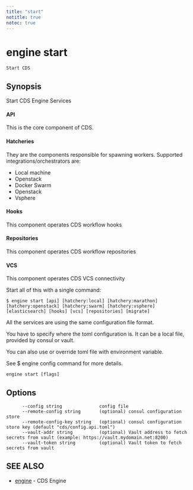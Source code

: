 ```yaml
---
title: "start"
notitle: true
notoc: true
---
```

# engine start

`Start CDS`

## Synopsis


Start CDS Engine Services

#### API

This is the core component of CDS.


#### Hatcheries

They are the components responsible for spawning workers. Supported integrations/orchestrators are:

* Local machine
* Openstack
* Docker Swarm
* Openstack
* Vsphere

#### Hooks
This component operates CDS workflow hooks

#### Repositories
This component operates CDS workflow repositories

#### VCS
This component operates CDS VCS connectivity

Start all of this with a single command:

	$ engine start [api] [hatchery:local] [hatchery:marathon] [hatchery:openstack] [hatchery:swarm] [hatchery:vsphere] [elasticsearch] [hooks] [vcs] [repositories] [migrate]

All the services are using the same configuration file format.

You have to specify where the toml configuration is. It can be a local file, provided by consul or vault.

You can also use or override toml file with environment variable.

See $ engine config command for more details.



```
engine start [flags]
```

## Options

```
      --config string              config file
      --remote-config string       (optional) consul configuration store
      --remote-config-key string   (optional) consul configuration store key (default "cds/config.api.toml")
      --vault-addr string          (optional) Vault address to fetch secrets from vault (example: https://vault.mydomain.net:8200)
      --vault-token string         (optional) Vault token to fetch secrets from vault
```

## SEE ALSO

* [engine](/docs/components/engine/engine/)	 - CDS Engine

